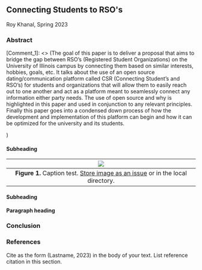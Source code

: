 ## Connecting Students to RSO's
Roy Khanal, Spring 2023


### Abstract     

[Comment_1]: <> (The goal of this paper is to deliver a proposal that aims to bridge the gap between RSO’s (Registered Student Organizations) on the University of Illinois campus by connecting them based on similar interests, hobbies, goals, etc. It talks about the use of an open source dating/communication platform called CSR (Connecting Student’s and RSO’s) for students and organizations that will allow them to easily reach out to one another and act as a platform meant to seamlessly connect any information either party needs. The use of open source and why is highlighted in this paper and used in conjunction to any relevant principles. Finally this paper goes into a condensed down process of how the development and implementation of this platform can begin and how it can be optimized for the university and its students. 

)
           

[Comment_2]: <> (An example of a reference in paper text, cite in Reference list -- see Comment 8)

#### Subheading
[Comment_3]: <> (begin your text here)

| ![](https://user-images.githubusercontent.com/38323286/233691025-55deb1db-3e35-4589-8c55-4f859f8e41cd.jpg) | 
| :--: |
| <b>Figure 1.</b> Caption test. [Store image as an issue](https://github.com/OREL-group/Project-Management/issues/279) or in the local directory. |   

[Comment_4]: <> (Insert Figure with caption here)

#### Subheading     

[Comment_5]: <> (begin your text here)

__Paragraph heading__         
 
[Comment_6]: <> (begin your text two spaces after the last underscore in the previous line)


### Conclusion      

[Comment_7]: <> (begin your text here)


### References     

[Comment_8]: <> (begin your reference list here. Cite as author, year in main text. Reference link should correpond with link in Comment 2  Use any format you wish -- MLA, APA, etc.)

Cite as the form (Lastname, 2023) in the body of your text. List reference citation in this section.  
